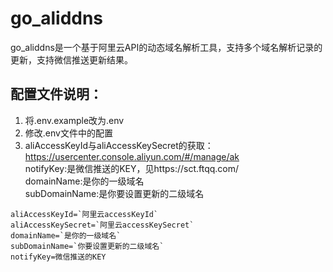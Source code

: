 # go_aliddns
go_aliddns是一个基于阿里云API的动态域名解析工具，支持多个域名解析记录的更新，支持微信推送更新结果。

## 配置文件说明：
1. 将.env.example改为.env
2. 修改.env文件中的配置
3.
    aliAccessKeyId与aliAccessKeySecret的获取： https://usercenter.console.aliyun.com/#/manage/ak <br>
    notifyKey:是微信推送的KEY，见https://sct.ftqq.com/<br>
    domainName:是你的一级域名<br>
    subDomainName:是你要设置更新的二级域名<br>

```
aliAccessKeyId=`阿里云accessKeyId`
aliAccessKeySecret=`阿里云accessKeySecret`
domainName=`是你的一级域名`
subDomainName=`你要设置更新的二级域名`
notifyKey=微信推送的KEY
```





